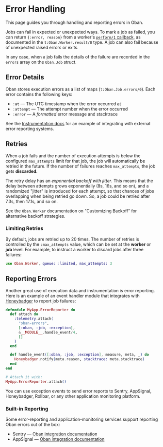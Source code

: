 # Error Handling

This page guides you through handling and reporting errors in Oban.

Jobs can fail in expected or unexpected ways. To mark a job as failed, you can return `{:error,
reason}` from a worker's [`perform/1` callback](`c:Oban.Worker.perform/1`), as documented in the
`t:Oban.Worker.result/0` type. A job can also fail because of unexpected raised errors or exits.

In any case, when a job fails the details of the failure are recorded in the `errors` array on the
`Oban.Job` struct.

## Error Details

Oban stores execution errors as a list of maps (`t:Oban.Job.errors/0`). Each error contains the
following keys:

  * `:at` — The UTC timestamp when the error occurred at
  * `:attempt` — The attempt number when the error occurred
  * `:error` — A *formatted* error message and stacktrace

See the [Instrumentation docs](instrumentation.html) for an example of integrating with external
error reporting systems.

## Retries

When a job fails and the number of execution attempts is below the configured `max_attempts` limit
for that job, the job will automatically be retried in the future. If the number of failures
reaches `max_attempts`, the job gets **discarded**.

The retry delay has an *exponential backoff with jitter*. This means that the delay between
attempts grows exponentially (8s, 16s, and so on), and a randomized "jitter" is introduced for
each attempt, so that chances of jobs overlapping when being retried go down. So, a job could be
retried after 7.3s, then 17.1s, and so on.

See the `Oban.Worker` documentation on "Customizing Backoff" for alternative backoff strategies.

### Limiting Retries

By default, jobs are retried up to 20 times. The number of retries is controlled by the
`:max_attempts` value, which can be set at the **worker** or **job** level. For example, to
instruct a worker to discard jobs after three failures:

```elixir
use Oban.Worker, queue: :limited, max_attempts: 3
```

## Reporting Errors

Another great use of execution data and instrumentation is error reporting. Here is an example of
an event handler module that integrates with [Honeybadger][honeybadger] to report job failures:

```elixir
defmodule MyApp.ErrorReporter do
  def attach do
    :telemetry.attach(
      "oban-errors",
      [:oban, :job, :exception],
      &__MODULE__.handle_event/4,
      []
    )
  end

  def handle_event([:oban, :job, :exception], measure, meta, _) do
    Honeybadger.notify(meta.reason, stacktrace: meta.stacktrace)
  end
end

# Attach it with:
MyApp.ErrorReporter.attach()
```

You can use exception events to send error reports to Sentry, AppSignal, Honeybadger, Rollbar, or
any other application monitoring platform.

### Built-in Reporting

Some error-reporting and application-monitoring services support reporting Oban errors out of the
box:

  - Sentry — [Oban integration documentation][sentry-integration]
  - AppSignal — [Oban integration documentation][appsignal-integration]

[honeybadger]: https://www.honeybadger.io
[sentry-integration]: https://docs.sentry.io/platforms/elixir/integrations/oban
[appsignal-integration]: https://docs.appsignal.com/elixir/integrations/oban.html
